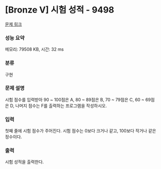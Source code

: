 # [Bronze V] 시험 성적 - 9498 

[문제 링크](https://www.acmicpc.net/problem/9498) 

### 성능 요약

메모리: 79508 KB, 시간: 32 ms

### 분류

구현

### 문제 설명

<p>시험 점수를 입력받아 90 ~ 100점은 A, 80 ~ 89점은 B, 70 ~ 79점은 C, 60 ~ 69점은 D, 나머지 점수는 F를 출력하는 프로그램을 작성하시오.</p>

### 입력 

 <p>첫째 줄에 시험 점수가 주어진다. 시험 점수는 0보다 크거나 같고, 100보다 작거나 같은 정수이다.</p>

### 출력 

 <p>시험 성적을 출력한다.</p>

